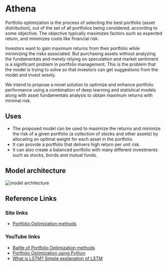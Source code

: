 # Athena

Portfolio optimization is the process of selecting the best portfolio (asset distribution), out of the set of all portfolios being considered, according to some objective. The objective typically maximizes factors such as expected return, and minimizes costs like financial risk.

Investors want to gain maximum returns from their portfolio while minimizing the risks associated. But purchasing assets without analyzing the fundamentals and merely relying on speculation and market sentiment is a significant problem in portfolio management. This is the problem that the model is trying to solve so that investors can get suggestions from the model and invest wisely.

We intend to propose a novel solution to optimize and enhance portfolio performance using a combination of deep learning and statistical models along with asset fundamentals analysis to obtain maximum returns with minimal risk.


## Uses

- The proposed model can be used to maximize the returns and minimize the risk of a given portfolio (a collection of stocks and other assets) by allocating an optimal weight for each asset in the portfolio.
- It can provide a portfolio that delivers high return per unit risk.
- It can also create a balanced portfolio with many different investments such as stocks, bonds and mutual funds.


## Model architecture

![model architecture](https://user-images.githubusercontent.com/43838718/158066436-723127a8-fd99-41aa-bc90-98d6724a3388.png)


## Reference Links

### Site links
- [Portfolio Optimization methods](https://blog.quantinsti.com/portfolio-optimization-methods/)

### YouTube links
- [Battle of Portfolio Optimization methods](https://www.youtube.com/watch?v=GW1PASCDOLM&feature=youtu.be)  
- [Portfolio Optimization using Python](https://www.youtube.com/watch?v=xagKMaTjxjk)
- [What is LSTM? Simple explanation of LSTM](https://www.youtube.com/watch?v=LfnrRPFhkuY)
